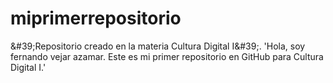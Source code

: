 # miprimerrepositorio
&amp;#39;Repositorio creado en la materia Cultura Digital I&amp;#39;.
&#39;Hola, soy fernando vejar azamar. Este es mi primer repositorio en GitHub para Cultura Digital I.&#39;
